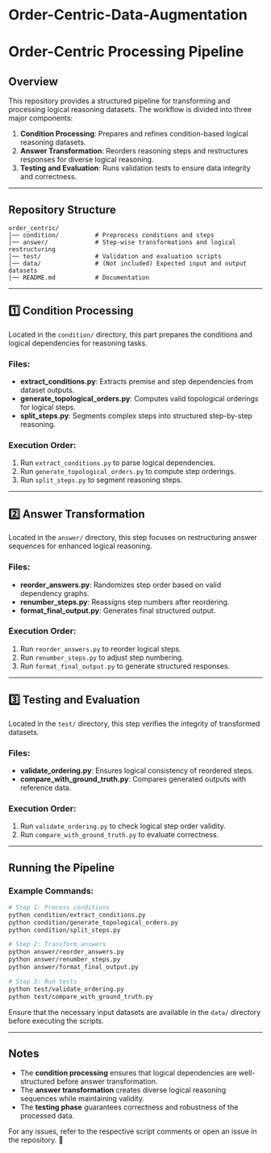 # Order-Centric-Data-Augmentation
# Order-Centric Processing Pipeline

## Overview

This repository provides a structured pipeline for transforming and processing logical reasoning datasets. The workflow is divided into three major components:

1. **Condition Processing**: Prepares and refines condition-based logical reasoning datasets.
2. **Answer Transformation**: Reorders reasoning steps and restructures responses for diverse logical reasoning.
3. **Testing and Evaluation**: Runs validation tests to ensure data integrity and correctness.

---

## Repository Structure

```
order_centric/
│── condition/          # Preprocess conditions and steps
│── answer/             # Step-wise transformations and logical restructuring
│── test/               # Validation and evaluation scripts
│── data/               # (Not included) Expected input and output datasets
│── README.md           # Documentation
```

---

## 1️⃣ Condition Processing

Located in the `condition/` directory, this part prepares the conditions and logical dependencies for reasoning tasks.

### Files:

- **extract\_conditions.py**: Extracts premise and step dependencies from dataset outputs.
- **generate\_topological\_orders.py**: Computes valid topological orderings for logical steps.
- **split\_steps.py**: Segments complex steps into structured step-by-step reasoning.

### Execution Order:

1. Run `extract_conditions.py` to parse logical dependencies.
2. Run `generate_topological_orders.py` to compute step orderings.
3. Run `split_steps.py` to segment reasoning steps.

---

## 2️⃣ Answer Transformation

Located in the `answer/` directory, this step focuses on restructuring answer sequences for enhanced logical reasoning.

### Files:

- **reorder\_answers.py**: Randomizes step order based on valid dependency graphs.
- **renumber\_steps.py**: Reassigns step numbers after reordering.
- **format\_final\_output.py**: Generates final structured output.

### Execution Order:

1. Run `reorder_answers.py` to reorder logical steps.
2. Run `renumber_steps.py` to adjust step numbering.
3. Run `format_final_output.py` to generate structured responses.

---

## 3️⃣ Testing and Evaluation

Located in the `test/` directory, this step verifies the integrity of transformed datasets.

### Files:

- **validate\_ordering.py**: Ensures logical consistency of reordered steps.
- **compare\_with\_ground\_truth.py**: Compares generated outputs with reference data.

### Execution Order:

1. Run `validate_ordering.py` to check logical step order validity.
2. Run `compare_with_ground_truth.py` to evaluate correctness.

---

## Running the Pipeline

### Example Commands:

```bash
# Step 1: Process conditions
python condition/extract_conditions.py
python condition/generate_topological_orders.py
python condition/split_steps.py

# Step 2: Transform answers
python answer/reorder_answers.py
python answer/renumber_steps.py
python answer/format_final_output.py

# Step 3: Run tests
python test/validate_ordering.py
python test/compare_with_ground_truth.py
```

Ensure that the necessary input datasets are available in the `data/` directory before executing the scripts.

---

## Notes

- The **condition processing** ensures that logical dependencies are well-structured before answer transformation.
- The **answer transformation** creates diverse logical reasoning sequences while maintaining validity.
- The **testing phase** guarantees correctness and robustness of the processed data.

For any issues, refer to the respective script comments or open an issue in the repository. 🚀

